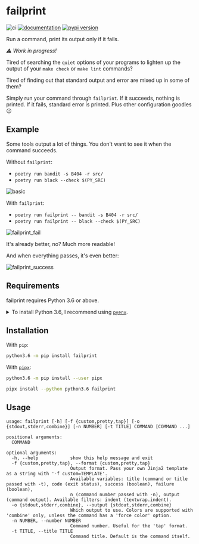 # failprint

![ci](https://github.com/pawamoy/failprint/workflows/ci/badge.svg)
[![documentation](https://img.shields.io/readthedocs/failprint.svg?style=flat)](https://failprint.readthedocs.io/en/latest/index.html)
[![pypi version](https://img.shields.io/pypi/v/failprint.svg)](https://pypi.org/project/failprint/)

Run a command, print its output only if it fails.

*:warning: Work in progress!*

Tired of searching the `quiet` options of your programs
to lighten up the output of your `make check` or `make lint` commands?

Tired of finding out that standard output and error are mixed up in some of them?

Simply run your command through `failprint`.
If it succeeds, nothing is printed.
If it fails, standard error is printed.
Plus other configuration goodies :wink:

## Example

Some tools output a lot of things. You don't want to see it when the command succeeds.

Without `failprint`:

- `poetry run bandit -s B404 -r src/`
- `poetry run black --check $(PY_SRC)`

![basic](https://user-images.githubusercontent.com/3999221/79385294-a2a0e080-7f68-11ea-827d-f72134a02eef.png)

With `failprint`:

- `poetry run failprint -- bandit -s B404 -r src/`
- `poetry run failprint -- black --check $(PY_SRC)`

![failprint_fail](https://user-images.githubusercontent.com/3999221/79385302-a5033a80-7f68-11ea-98cd-1f4148629724.png)

It's already better, no? Much more readable!

And when everything passes, it's even better:

![failprint_success](https://user-images.githubusercontent.com/3999221/79385308-a59bd100-7f68-11ea-8012-90cbe9e0ac08.png)

## Requirements

failprint requires Python 3.6 or above.

<details>
<summary>To install Python 3.6, I recommend using <a href="https://github.com/pyenv/pyenv"><code>pyenv</code></a>.</summary>

```bash
# install pyenv
git clone https://github.com/pyenv/pyenv ~/.pyenv

# setup pyenv (you should also put these three lines in .bashrc or similar)
export PATH="${HOME}/.pyenv/bin:${PATH}"
export PYENV_ROOT="${HOME}/.pyenv"
eval "$(pyenv init -)"

# install Python 3.6
pyenv install 3.6.8

# make it available globally
pyenv global system 3.6.8
```
</details>

## Installation

With `pip`:
```bash
python3.6 -m pip install failprint
```

With [`pipx`](https://github.com/pipx-project/pipx):
```bash
python3.6 -m pip install --user pipx

pipx install --python python3.6 failprint
```

## Usage

```
usage: failprint [-h] [-f {custom,pretty,tap}] [-o {stdout,stderr,combine}] [-n NUMBER] [-t TITLE] COMMAND [COMMAND ...]

positional arguments:
  COMMAND

optional arguments:
  -h, --help            show this help message and exit
  -f {custom,pretty,tap}, --format {custom,pretty,tap}
                        Output format. Pass your own Jinja2 template as a string with '-f custom=TEMPLATE'.
                        Available variables: title (command or title passed with -t), code (exit status), success (boolean), failure (boolean),
                        n (command number passed with -n), output (command output). Available filters: indent (textwrap.indent).
  -o {stdout,stderr,combine}, --output {stdout,stderr,combine}
                        Which output to use. Colors are supported with 'combine' only, unless the command has a 'force color' option.
  -n NUMBER, --number NUMBER
                        Command number. Useful for the 'tap' format.
  -t TITLE, --title TITLE
                        Command title. Default is the command itself.
```
